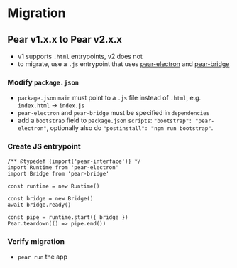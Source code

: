 # Migration

## Pear v1.x.x to Pear v2.x.x

* v1 supports `.html` entrypoints, v2 does not
* to migrate, use a `.js` entrypoint that uses [pear-electron](https://github.com/holepunchto/pear-electron) and [pear-bridge](https://github.com/holepunchto/pear-bridge)

### Modify `package.json`

* `package.json` `main` must point to a `.js` file instead of `.html`, e.g. `index.html` -> `index.js`
* `pear-electron` and `pear-bridge` must be specified in `dependencies`
* add a `bootstrap` field to `package.json` `scripts`: `"bootstrap": "pear-electron"`, optionally also do `"postinstall": "npm run bootstrap"`.

### Create JS entrypoint

```
/** @typedef {import('pear-interface')} */
import Runtime from 'pear-electron'
import Bridge from 'pear-bridge'

const runtime = new Runtime()

const bridge = new Bridge()
await bridge.ready()

const pipe = runtime.start({ bridge })
Pear.teardown(() => pipe.end())
```

### Verify migration

* `pear run` the app
